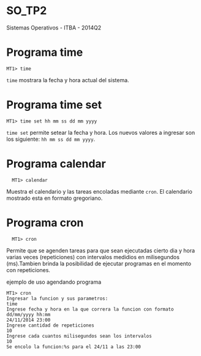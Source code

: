 SO_TP2
======

Sistemas Operativos - ITBA - 2014Q2

# Programa time

    MT1> time

`time` mostrara la fecha y hora actual del sistema.


# Programa time set

    MT1> time set hh mm ss dd mm yyyy
    
`time set` permite setear la fecha y hora.
Los nuevos valores a ingresar son los siguiente: `hh mm ss dd mm yyyy`.


# Programa calendar

      MT1> calendar

Muestra el calendario y las tareas encoladas mediante `cron`.
El calendario mostrado esta en formato gregoriano.

# Programa cron

      MT1> cron

Permite que se agenden tareas para que sean ejecutadas cierto dia y hora varias veces (repeticiones)
con intervalos medidios en milisegundos (ms).Tambien brinda la posibilidad de ejecutar programas en 
el momento con repeticiones.

ejemplo de uso agendando programa

    MT1> cron
    Ingresar la funcion y sus parametros:
    time
    Ingrese fecha y hora en la que correra la funcion con formato dd/mm/yyyy hh:mm
    24/11/2014 23:00
    Ingrese cantidad de repeticiones
    10
    Ingrese cada cuantos milisegundos sean los intervalos
    10
    Se encolo la funcion:%s para el 24/11 a las 23:00
    
